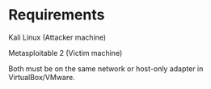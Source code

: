  #  Requirements
Kali Linux (Attacker machine)

Metasploitable 2 (Victim machine)

Both must be on the same network or host-only adapter in VirtualBox/VMware.
